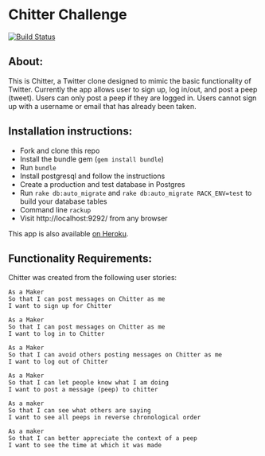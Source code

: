 Chitter Challenge
=================

[![Build Status](https://travis-ci.org/makersacademy/chitter-challenge.svg?branch=master)](https://travis-ci.org/makersacademy/chitter-challenge)

About:
-------
This is Chitter, a Twitter clone designed to mimic the basic functionality of Twitter. Currently the app allows user to sign up, log in/out, and post a peep (tweet). Users can only post a peep if they are logged in. Users cannot sign up with a username or email that has already been taken.

Installation instructions:
-------
* Fork and clone this repo
* Install the bundle gem (`gem install bundle`)
* Run `bundle`
* Install postgresql and follow the instructions
* Create a production and test database in Postgres
* Run `rake db:auto_migrate` and `rake db:auto_migrate RACK_ENV=test` to build your database tables
* Command line `rackup`
* Visit http://localhost:9292/ from any browser

This app is also available [on Heroku](https://chitter-this.herokuapp.com/).

Functionality Requirements:
-------
Chitter was created from the following user stories:

```
As a Maker
So that I can post messages on Chitter as me
I want to sign up for Chitter

As a Maker
So that I can post messages on Chitter as me
I want to log in to Chitter

As a Maker
So that I can avoid others posting messages on Chitter as me
I want to log out of Chitter

As a Maker
So that I can let people know what I am doing  
I want to post a message (peep) to chitter

As a maker
So that I can see what others are saying  
I want to see all peeps in reverse chronological order

As a maker
So that I can better appreciate the context of a peep
I want to see the time at which it was made
```
